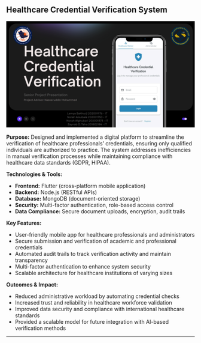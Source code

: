 ## Healthcare Credential Verification System

![Project Overview](https://github.com/ztaha121/hospital-HVS/blob/main/Healthcare%20Credential%20Verification.png?raw=true)

**Purpose:**
Designed and implemented a digital platform to streamline the verification of healthcare professionals’ credentials, ensuring only qualified individuals are authorized to practice. The system addresses inefficiencies in manual verification processes while maintaining compliance with healthcare data standards (GDPR, HIPAA).

**Technologies & Tools:**

* **Frontend:** Flutter (cross-platform mobile application)
* **Backend:** Node.js (RESTful APIs)
* **Database:** MongoDB (document-oriented storage)
* **Security:** Multi-factor authentication, role-based access control
* **Data Compliance:** Secure document uploads, encryption, audit trails

**Key Features:**

* User-friendly mobile app for healthcare professionals and administrators
* Secure submission and verification of academic and professional credentials
* Automated audit trails to track verification activity and maintain transparency
* Multi-factor authentication to enhance system security
* Scalable architecture for healthcare institutions of varying sizes

**Outcomes & Impact:**

* Reduced administrative workload by automating credential checks
* Increased trust and reliability in healthcare workforce validation
* Improved data security and compliance with international healthcare standards
* Provided a scalable model for future integration with AI-based verification methods

---
